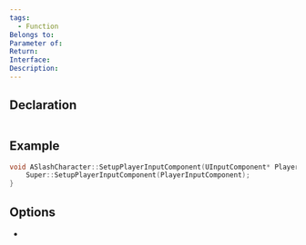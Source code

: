 ```yaml
---
tags:
  - Function
Belongs to: 
Parameter of: 
Return: 
Interface: 
Description:
---
```


## Declaration

```cpp

```

## Example

```cpp
void ASlashCharacter::SetupPlayerInputComponent(UInputComponent* PlayerInputComponent){
	Super::SetupPlayerInputComponent(PlayerInputComponent);
}
```

## Options
- 
